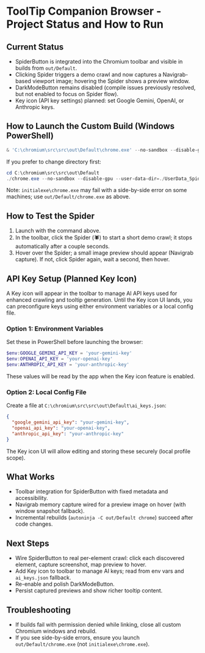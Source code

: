 # ToolTip Companion Browser - Project Status and How to Run

## Current Status

- SpiderButton is integrated into the Chromium toolbar and visible in builds from `out/Default`.
- Clicking Spider triggers a demo crawl and now captures a Navigrab-based viewport image; hovering the Spider shows a preview window.
- DarkModeButton remains disabled (compile issues previously resolved, but not enabled to focus on Spider flow).
- Key icon (API key settings) planned: set Google Gemini, OpenAI, or Anthropic keys.

## How to Launch the Custom Build (Windows PowerShell)

```powershell
& 'C:\chromium\src\src\out\Default\chrome.exe' --no-sandbox --disable-gpu --user-data-dir='C:\chromium\src\src\out\Default\UserData_SpiderTest'
```

If you prefer to change directory first:

```powershell
cd C:\chromium\src\src\out\Default
./chrome.exe --no-sandbox --disable-gpu --user-data-dir=./UserData_SpiderTest
```

Note: `initialexe\chrome.exe` may fail with a side-by-side error on some machines; use `out/Default/chrome.exe` as above.

## How to Test the Spider

1. Launch with the command above.
2. In the toolbar, click the Spider (🕷️) to start a short demo crawl; it stops automatically after a couple seconds.
3. Hover over the Spider; a small image preview should appear (Navigrab capture). If not, click Spider again, wait a second, then hover.

## API Key Setup (Planned Key Icon)

A Key icon will appear in the toolbar to manage AI API keys used for enhanced crawling and tooltip generation. Until the Key icon UI lands, you can preconfigure keys using either environment variables or a local config file.

### Option 1: Environment Variables

Set these in PowerShell before launching the browser:

```powershell
$env:GOOGLE_GEMINI_API_KEY = 'your-gemini-key'
$env:OPENAI_API_KEY = 'your-openai-key'
$env:ANTHROPIC_API_KEY = 'your-anthropic-key'
```

These values will be read by the app when the Key icon feature is enabled.

### Option 2: Local Config File

Create a file at `C:\chromium\src\src\out\Default\ai_keys.json`:

```json
{
  "google_gemini_api_key": "your-gemini-key",
  "openai_api_key": "your-openai-key",
  "anthropic_api_key": "your-anthropic-key"
}
```

The Key icon UI will allow editing and storing these securely (local profile scope).

## What Works

- Toolbar integration for SpiderButton with fixed metadata and accessibility.
- Navigrab memory capture wired for a preview image on hover (with window snapshot fallback).
- Incremental rebuilds (`autoninja -C out/Default chrome`) succeed after code changes.

## Next Steps

- Wire SpiderButton to real per-element crawl: click each discovered element, capture screenshot, map preview to hover.
- Add Key icon to toolbar to manage AI keys; read from env vars and `ai_keys.json` fallback.
- Re-enable and polish DarkModeButton.
- Persist captured previews and show richer tooltip content.

## Troubleshooting

- If builds fail with permission denied while linking, close all custom Chromium windows and rebuild.
- If you see side-by-side errors, ensure you launch `out/Default/chrome.exe` (not `initialexe\chrome.exe`).


